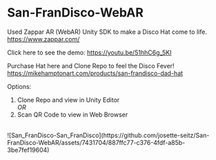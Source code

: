 # San-FranDisco-WebAR
Used Zappar AR (WebAR) Unity SDK to make a Disco Hat come to life.
<br> https://www.zappar.com/ </br>

Click here to see the demo:
https://youtu.be/51hhC6g_5KI

Purchase Hat here and Clone Repo to feel the Disco Fever!
</br>
https://mikehamptonart.com/products/san-frandisco-dad-hat

Options:
1. Clone Repo and view in Unity Editor
</br><i>OR</i>
2. Scan QR Code to view in Web Browser
</br>
![San_FranDisco-San_FranDisco](https://github.com/josette-seitz/San-FranDisco-WebAR/assets/7431704/887ffc77-c376-4fdf-a85b-3be7fef19604)

